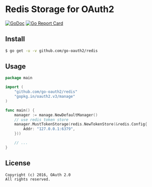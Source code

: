 Redis Storage for OAuth2
========================

[![GoDoc](https://godoc.org/github.com/go-oauth2/redis?status.svg)](https://godoc.org/github.com/go-oauth2/redis)
[![Go Report Card](https://goreportcard.com/badge/github.com/go-oauth2/redis)](https://goreportcard.com/report/github.com/go-oauth2/redis)

Install
-------

``` bash
$ go get -u -v github.com/go-oauth2/redis
```

Usage
-----

``` go
package main

import (
	"github.com/go-oauth2/redis"
	"gopkg.in/oauth2.v3/manage"
)

func main() {
	manager := manage.NewDefaultManager()
	// use redis token store
	manager.MustTokenStorage(redis.NewTokenStore(&redis.Config{
		Addr: "127.0.0.1:6379",
	}))

	// ...
}
```

License
-------

```
Copyright (c) 2016, OAuth 2.0
All rights reserved.
```